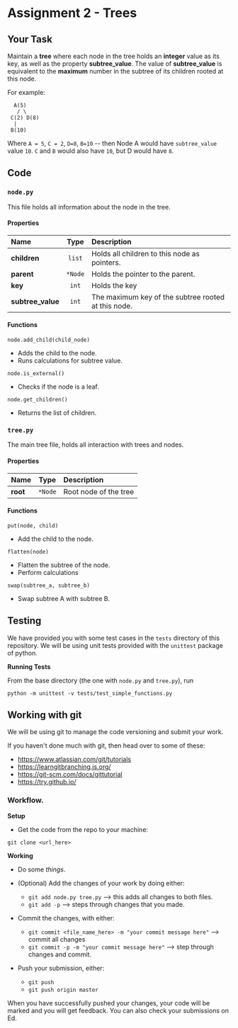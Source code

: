 # Assignment 2 - Trees

## Your Task

Maintain a **tree** where each node in the tree holds an **integer** value as its key, as well as the property **subtree_value**.
The value of **subtree_value** is equivalent to the **maximum** number in the subtree of its children rooted at this node.

For example:

```
  A(5)
   / \
 C(2) D(8)
  |
 B(10)
```

Where `A = 5`, `C = 2`, `D=8`, `B=10` -- then Node A would have `subtree_value`
value `10`. `C` and `B` would also have `10`, but D would have `8`.

## Code

### `node.py`

This file holds all information about the node in the tree.

#### Properties

| Name              |   Type  | Description                                         |
|:------------------|:-------:|:----------------------------------------------------|
| **children**      |  `list` | Holds all children to this node as pointers.        |
| **parent**        | `*Node` | Holds the pointer to the parent.                    |
| **key**           |  `int`  | Holds the key                                       |
| **subtree_value** |  `int`  | The maximum key of the subtree rooted at this node. |


#### Functions

```
node.add_child(child_node)
```

* Adds the child to the node.
* Runs calculations for subtree value.

```
node.is_external()
```
* Checks if the node is a leaf.

```
node.get_children()
```
* Returns the list of children.


### `tree.py`

The main tree file, holds all interaction with trees and nodes.

#### Properties

| Name     |   Type  | Description           |
|:---------|:-------:|:----------------------|
| **root** | `*Node` | Root node of the tree |

#### Functions

```
put(node, child)
```

* Add the child to the node.

```
flatten(node)
```

* Flatten the subtree of the node.
* Perform calculations


```
swap(subtree_a, subtree_b)
```

* Swap subtree A with subtree B.


## Testing

We have provided you with some test cases in the `tests` directory of this
repository. We will be using unit tests provided with the `unittest` package
of python.

**Running Tests**

From the base directory (the one with `node.py` and `tree.py`), run

```
python -m unittest -v tests/test_simple_functions.py
```


## Working with git

We will be using git to manage the code versioning and submit your work.

If you haven't done much with git, then head over to some of these:

* https://www.atlassian.com/git/tutorials
* https://learngitbranching.js.org/
* https://git-scm.com/docs/gittutorial
* https://try.github.io/

### Workflow.

**Setup**

* Get the code from the repo to your machine:

```
git clone <url_here>
```

**Working**

* Do some _things_.

* (Optional) Add the changes of your work by doing either:
  * ``git add node.py tree.py``  --> this adds all changes to both files.
  * ``git add -p`` --> steps through changes that you made.
* Commit the changes, with either:
  * ``git commit <file_name_here> -m "your commit message here"`` --> commit all changes
  * ``git commit -p -m "your commit message here"`` --> step through changes and commit.
* Push your submission, either:
  * ``git push``
  * ``git push origin master``


When you have successfully pushed your changes, your code will be marked and you will get feedback.
You can also check your submissions on Ed.
